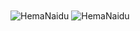 

<img align="center" src="https://github-readme-stats.vercel.app/api?username=HemaNaidu0702&show_icons=true&theme=dracula" alt="HemaNaidu"/>
<img align="center" src="https://github-readme-stats.vercel.app/api/top-langs/?username=HemaNaidu0702&layout=compact" alt="HemaNaidu" /></br>

